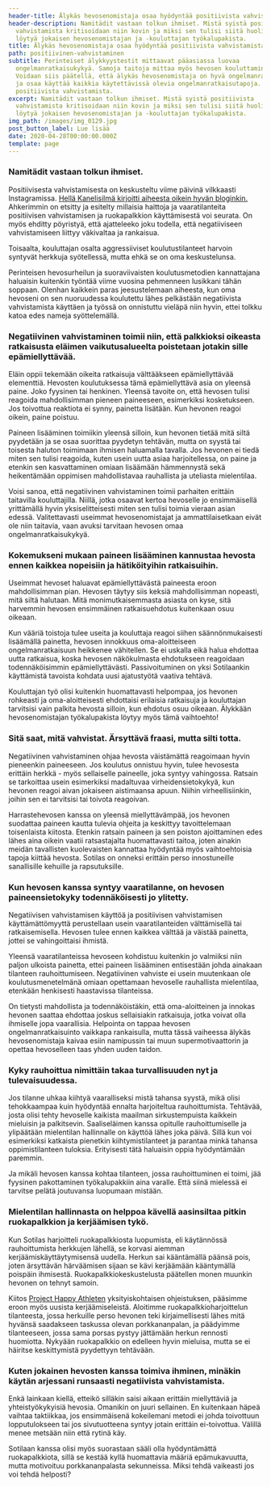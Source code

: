 ```yaml
---
header-title: Älykäs hevosenomistaja osaa hyödyntää positiivista vahvistamista
header-description: Namitädit vastaan tolkun ihmiset. Mistä syistä positiivista
  vahvistamista kritisoidaan niin kovin ja miksi sen tulisi siitä huolimatta
  löytyä jokaisen hevosenomistajan ja -kouluttajan työkalupakista.
title: Älykäs hevosenomistaja osaa hyödyntää positiivista vahvistamista
path: positiivinen-vahvistaminen
subtitle: Perinteiset älykkyystestit mittaavat pääasiassa luovaa
  ongelmanratkaisukykyä. Samoja taitoja mittaa myös hevosen kouluttaminen.
  Voidaan siis päätellä, että älykäs hevosenomistaja on hyvä ongelmanratkaisija
  ja osaa käyttää kaikkia käytettävissä olevia ongelmanratkaisutapoja. Myös
  positiivista vahvistamista.
excerpt: Namitädit vastaan tolkun ihmiset. Mistä syistä positiivista
  vahvistamista kritisoidaan niin kovin ja miksi sen tulisi siitä huolimatta
  löytyä jokaisen hevosenomistajan ja -kouluttajan työkalupakista.
img_path: /images/img_0129.jpg
post_button_label: Lue lisää
date: 2020-04-28T00:00:00.000Z
template: page
---
```

### Namitädit vastaan tolkun ihmiset.

Positiivisesta vahvistamisesta on keskusteltu viime päivinä vilkkaasti Instagramissa. [Hellä Kanelisilmä kirjoitti aiheesta oikein hyvän bloginkin.](http://hellakanelisilma.blogspot.com/2020/04/ajatuksia-ponin-kouluttamisesta-ja.html) Ahkerimmin on etsitty ja esitelty millaisia haittoja ja vaaratilanteita positiivisen vahvistamisen ja ruokapalkkion käyttämisestä voi seurata. On myös ehditty pöyristyä, että ajatteleeko joku todella, että negatiiviseen vahvistamiseen liittyy väkivaltaa ja rankaisua.

Toisaalta, kouluttajan osalta aggressiiviset koulutustilanteet harvoin syntyvät herkkuja syötellessä, mutta ehkä se on oma keskustelunsa.

Perinteisen hevosurheilun ja suoraviivaisten koulutusmetodien kannattajana haluaisin kuitenkin työntää viime vuosina pehmenneen lusikkani tähän soppaan. Olenhan kaikkein paras jeesustelemaan aiheesta, kun oma hevoseni on sen nuoruudessa koulutettu lähes pelkästään negatiivista vahvistamista käyttäen ja työssä on onnistuttu vieläpä niin hyvin, ettei tolkku katoa edes nameja syöttelemällä.

### Negatiivinen vahvistaminen toimii niin, että palkkioksi oikeasta ratkaisusta eläimen vaikutusalueelta poistetaan jotakin sille epämiellyttävää.

Eläin oppii tekemään oikeita ratkaisuja välttääkseen epämiellyttävää elementtiä. Hevosten koulutuksessa tämä epämiellyttävä asia on yleensä paine. Joko fyysinen tai henkinen. Yleensä tavoite on, että hevosen tulisi reagoida mahdollisimman pieneen paineeseen, esimerkiksi kosketukseen. Jos toivottua reaktiota ei synny, painetta lisätään. Kun hevonen reagoi oikein, paine poistuu.

Paineen lisääminen toimiikin yleensä silloin, kun hevonen tietää mitä siltä pyydetään ja se osaa suorittaa pyydetyn tehtävän, mutta on syystä tai toisesta haluton toimimaan ihmisen haluamalla tavalla. Jos hevonen ei tiedä miten sen tulisi reagoida, kuten usein uutta asiaa harjoitellessa, on paine ja etenkin sen kasvattaminen omiaan lisäämään hämmennystä sekä heikentämään oppimisen mahdollistavaa rauhallista ja uteliasta mielentilaa.

Voisi sanoa, että negatiivinen vahvistaminen toimii parhaiten erittäin taitavilla kouluttajilla. Niillä, jotka osaavat kertoa hevoselle jo ensimmäisellä yrittämällä hyvin yksiselitteisesti miten sen tulisi toimia vieraan asian edessä. Valitettavasti useimmat hevosenomistajat ja ammattilaisetkaan eivät ole niin taitavia, vaan avuksi tarvitaan hevosen omaa ongelmanratkaisukykyä.

### Kokemukseni mukaan paineen lisääminen kannustaa hevosta ennen kaikkea nopeisiin ja hätiköityihin ratkaisuihin.

Useimmat hevoset haluavat epämiellyttävästä paineesta eroon mahdollisimman pian. Hevosen täytyy siis keksiä mahdollisimman nopeasti, mitä siltä halutaan. Mitä monimutkaisemmasta asiasta on kyse, sitä harvemmin hevosen ensimmäinen ratkaisuehdotus kuitenkaan osuu oikeaan.

Kun vääriä toistoja tulee useita ja kouluttaja reagoi siihen säännönmukaisesti lisäämällä painetta, hevosen innokkuus oma-aloitteiseen ongelmanratkaisuun heikkenee vähitellen. Se ei uskalla eikä halua ehdottaa uutta ratkaisua, koska hevosen näkökulmasta ehdotukseen reagoidaan todennäköisimmin epämiellyttävästi. Passivoituminen on yksi Sotilaankin käyttämistä tavoista kohdata uusi ajatustyötä vaativa tehtävä.

Kouluttajan työ olisi kuitenkin huomattavasti helpompaa, jos hevonen rohkeasti ja oma-aloitteisesti ehdottaisi erilaisia ratkaisuja ja kouluttajan tarvitsisi vain palkita hevosta silloin, kun ehdotus osuu oikeaan. Älykkään hevosenomistajan työkalupakista löytyy myös tämä vaihtoehto!

### Sitä saat, mitä vahvistat. Ärsyttävä fraasi, mutta silti totta.

Negatiivinen vahvistaminen ohjaa hevosta väistämättä reagoimaan hyvin pieneenkin paineeseen. Jos koulutus onnistuu hyvin, tulee hevosesta erittäin herkkä - myös sellaiselle paineelle, joka syntyy vahingossa. Ratsain se tarkoittaa usein esimerkiksi madaltuvaa virheidensietokykyä, kun hevonen reagoi aivan jokaiseen aistimaansa apuun. Niihin virheellisiinkin, joihin sen ei tarvitsisi tai toivota reagoivan.

Harrastehevosen kanssa on yleensä miellyttävämpää, jos hevonen suodattaa paineen kautta tulevia ohjeita ja keskittyy tavoittelemaan toisenlaista kiitosta. Etenkin ratsain paineen ja sen poiston ajoittaminen edes lähes aina oikein vaatii ratsastajalta huomattavasti taitoa, joten ainakin meidän tavallisten kuolevaisten kannattaa hyödyntää myös vaihtoehtoisia tapoja kiittää hevosta. Sotilas on onneksi erittäin perso innostuneille sanallisille kehuille ja rapsutuksille.

### Kun hevosen kanssa syntyy vaaratilanne, on hevosen paineensietokyky todennäköisesti jo ylitetty.

Negatiivisen vahvistamisen käyttöä ja positiivisen vahvistamisen käyttämättömyyttä perustellaan usein vaaratilanteiden välttämisellä tai ratkaisemisella. Hevosen tulee ennen kaikkea välttää ja väistää painetta, jottei se vahingoittaisi ihmistä.

Yleensä vaaratilanteissa hevoseen kohdistuu kuitenkin jo valmiiksi niin paljon ulkoista painetta, ettei paineen lisääminen entisestään johda ainakaan tilanteen rauhoittumiseen. Negatiivinen vahviste ei usein muutenkaan ole koulutusmenetelmänä omiaan opettamaan hevoselle rauhallista mielentilaa, etenkään henkisesti haastavissa tilanteissa.

On tietysti mahdollista ja todennäköistäkin, että oma-aloitteinen ja innokas hevonen saattaa ehdottaa joskus sellaisiakin ratkaisuja, jotka voivat olla ihmiselle jopa vaarallisia. Helpointa on tappaa hevosen ongelmanratkaisuinto vaikkapa rankaisulla, mutta tässä vaiheessa älykäs hevosenomistaja kaivaa esiin namipussin tai muun supermotivaattorin ja opettaa hevoselleen taas yhden uuden taidon.

### Kyky rauhoittua nimittäin takaa turvallisuuden nyt ja tulevaisuudessa.

Jos tilanne uhkaa kiihtyä vaaralliseksi mistä tahansa syystä, mikä olisi tehokkaampaa kuin hyödyntää ennalta harjoiteltua rauhoittumista. Tehtävää, josta olisi tehty hevoselle kaikista maailman sirkustempuista kaikkein mieluisin ja palkitsevin. Saaliseläimen kanssa opitulle rauhoittumiselle ja ylipäätään mielentilan hallinnalle on käyttöä lähes joka päivä. Sillä kun voi esimerkiksi katkaista pienetkin kiihtymistilanteet ja parantaa minkä tahansa oppimistilanteen tuloksia. Erityisesti tätä haluaisin oppia hyödyntämään paremmin.

Ja mikäli hevosen kanssa kohtaa tilanteen, jossa rauhoittuminen ei toimi, jää fyysinen pakottaminen työkalupakkiin aina varalle. Että siinä mielessä ei tarvitse pelätä joutuvansa luopumaan mistään.

### Mielentilan hallinnasta on helppoa kävellä aasinsiltaa pitkin ruokapalkkion ja kerjäämisen tykö.

Kun Sotilas harjoitteli ruokapalkkiosta luopumista, eli käytännössä rauhoittumista herkkujen lähellä, se korvasi aiemman kerjäämiskäyttäytymisensä uudella. Herkun sai kääntämällä päänsä pois, joten ärsyttävän härväämisen sijaan se kävi kerjäämään kääntymällä poispäin ihmisestä. Ruokapalkkiokeskustelusta päätellen monen muunkin hevonen on tehnyt samoin.

Kiitos [Project Happy Athleten](https://projecthappyathlete.com) yksityiskohtaisen ohjeistuksen, pääsimme eroon myös uusista kerjäämiseleistä. Aloitimme ruokapalkkioharjoittelun tilanteesta, jossa herkuille perso hevonen teki kirjaimellisesti lähes mitä hyvänsä saadakseen taskussa olevan porkkananpalan, ja päädyimme tilanteeseen, jossa sama porsas pystyy jättämään herkun rennosti huomiotta. Nykyään ruokapalkkio on edelleen hyvin mieluisa, mutta se ei häiritse keskittymistä pyydettyyn tehtävään.

### Kuten jokainen hevosten kanssa toimiva ihminen, minäkin käytän arjessani runsaasti negatiivista vahvistamista.

Enkä lainkaan kiellä, etteikö silläkin saisi aikaan erittäin miellyttäviä ja yhteistyökykyisiä hevosia. Omanikin on juuri sellainen. En kuitenkaan häpeä vaihtaa taktiikkaa, jos ensimmäisenä kokeilemani metodi ei johda toivottuun lopputulokseen tai jos sivutuotteena syntyy jotain erittäin ei-toivottua. Välillä menee metsään niin että rytinä käy.

Sotilaan kanssa olisi myös suorastaan sääli olla hyödyntämättä ruokapalkkiota, sillä se kestää kyllä huomattavia määriä epämukavuutta, mutta motivoituu porkkananpalasta sekunneissa. Miksi tehdä vaikeasti jos voi tehdä helposti?